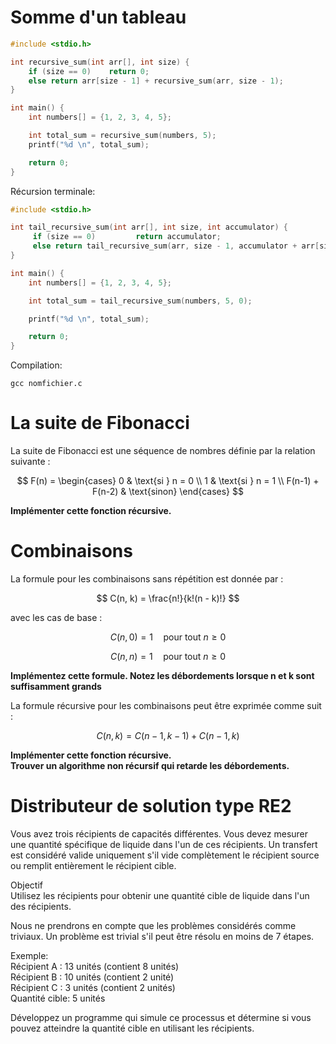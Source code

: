 # Somme d'un tableau 

```c
#include <stdio.h>

int recursive_sum(int arr[], int size) {
    if (size == 0)    return 0;   
    else return arr[size - 1] + recursive_sum(arr, size - 1);
}

int main() {
    int numbers[] = {1, 2, 3, 4, 5};

    int total_sum = recursive_sum(numbers, 5);
    printf("%d \n", total_sum); 

    return 0;
}
```
Récursion terminale:
```c
#include <stdio.h>

int tail_recursive_sum(int arr[], int size, int accumulator) {
     if (size == 0)         return accumulator;
     else return tail_recursive_sum(arr, size - 1, accumulator + arr[size - 1]);
}

int main() {
    int numbers[] = {1, 2, 3, 4, 5};

    int total_sum = tail_recursive_sum(numbers, 5, 0);

    printf("%d \n", total_sum); 

    return 0;
}
```
Compilation:
```
gcc nomfichier.c
```
# La suite de Fibonacci
La suite de Fibonacci est une séquence de nombres définie par la relation suivante :

$$
F(n) = 
\begin{cases} 
0 & \text{si } n = 0 \\
1 & \text{si } n = 1 \\
F(n-1) + F(n-2) & \text{sinon}
\end{cases}
$$

**Implémenter cette fonction récursive.**
# Combinaisons
La formule pour les combinaisons sans répétition est donnée par :

$$
C(n, k) = \frac{n!}{k!(n - k)!}
$$



avec les cas de base :

$$
C(n, 0) = 1 \quad \text{pour tout } n \geq 0
$$

$$
C(n, n) = 1 \quad \text{pour tout } n \geq 0
$$

**Implémentez cette formule. Notez les débordements lorsque n et k sont suffisamment grands**

La formule récursive pour les combinaisons peut être exprimée comme suit :

$$
C(n, k) = C(n - 1, k - 1) + C(n - 1, k)
$$

  
**Implémenter cette fonction récursive.**  
**Trouver un algorithme non récursif qui retarde les débordements.**

# Distributeur de solution type RE2
Vous avez trois récipients de capacités différentes. Vous devez mesurer une quantité spécifique de liquide dans l'un de ces récipients. 
Un transfert est considéré valide uniquement s'il vide complètement le récipient source ou remplit entièrement le récipient cible.  
  
Objectif  
Utilisez les récipients pour obtenir une quantité cible de liquide dans l'un des récipients.  
  
Nous ne prendrons en compte que les problèmes considérés comme triviaux. Un problème est trivial s'il peut être résolu en moins de 7 étapes.  
  
Exemple:  
Récipient A : 13 unités (contient 8 unités)   
Récipient B : 10 unités (contient 2 unité)  
Récipient C : 3 unités (contient 2 unités)  
Quantité cible: 5 unités  
  
Développez un programme qui simule ce processus et détermine si vous pouvez atteindre la quantité cible en utilisant les récipients.  


 

